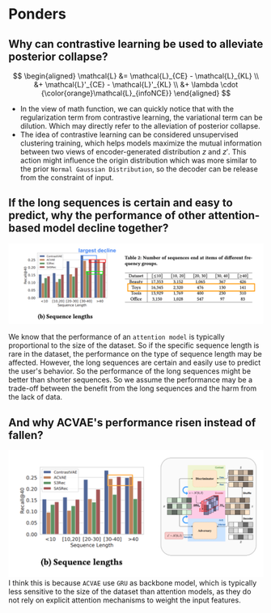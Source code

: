 # Ponders
## Why can contrastive learning be used to alleviate posterior collapse?
$$
\begin{aligned}
\mathcal{L} &= \mathcal{L}_{CE} - \mathcal{L}_{KL} \\
&+ \mathcal{L}'_{CE} - \mathcal{L}'_{KL} \\
&+ \lambda \cdot {\color{orange}\mathcal{L}_{infoNCE}}
\end{aligned}
$$
- In the view of math function, we can quickly notice that with the regularization term from contrastive learning, the variational term can be dilution. Which may directly refer to the alleviation of posterior collapse.
- The idea of contrastive learning can be considered unsupervised clustering training, which helps models maximize the mutual information between two views of encoder-generated distribution $z$ and $z'$. This action might influence the origin distribution which was more similar to the prior `Normal Gaussian Distribution`, so the decoder can be release from the 
constraint of input.

## If the long sequences is certain and easy to predict, why the performance of other attention-based model decline together?
![](./assets/ponder_of_seq_lengths.png)

We know that the performance of an `attention model` is typically proportional to the size of the dataset. So if the specific sequence length is rare in the dataset, the performance on the type of sequence length may be affected.
However, the long sequences are certain and easily use to predict the user's behavior. So the performance of the long sequences might be better than shorter sequences.
So we assume the performance may be a trade-off between the benefit from the long sequences and the harm from the lack of data.

## And why ACVAE's performance risen instead of fallen?
![](./assets/acvae_risen.png)
I think this is because `ACVAE` use `GRU` as backbone model, which is typically less sensitive to the size of the dataset than attention models, as they do not rely on explicit attention mechanisms to weight the input features.
